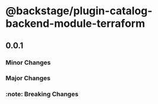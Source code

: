 # @backstage/plugin-catalog-backend-module-terraform

## 0.0.1

### Minor Changes

### Major Changes

### :note: Breaking Changes
